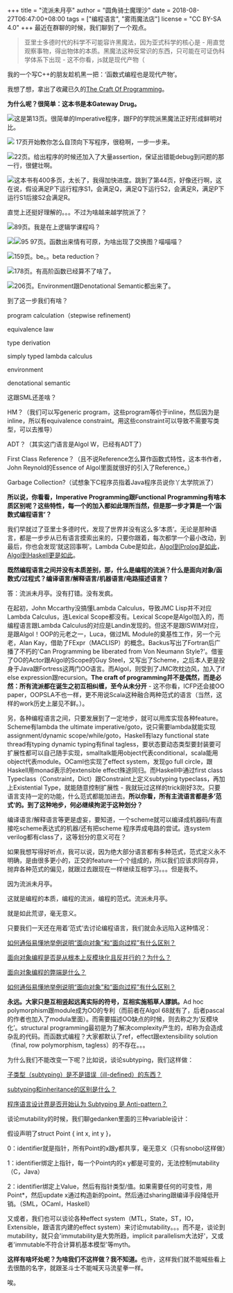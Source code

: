 +++
title = "流派未月亭"
author = "圆角骑士魔理沙"
date = 2018-08-27T06:47:00+08:00
tags = ["编程语言", "雾雨魔法店"]
license = "CC BY-SA 4.0"
+++
最近在群聊的时候，我们聊到了一个观点。

 > 
 > 亚里士多德时代的科学不可能容许黑魔法，因为亚式科学的核心是 - 用直觉观察事物，得出物体的本质。黑魔法这种反常识的东西，只可能在可证伪科学体系下出现 - 这不你看，js就是现代产物（

我的一个写C++的朋友趁机黑一把：‘函数式编程也是现代产物’。

我想了想，拿出了收藏已久的[The Craft Of Programming](https://www.cs.cmu.edu/afs/cs/user/jcr/ftp/craftprog.pdf)。

<strong>为什么呢？很简单：这本书是本Gateway Drug。 </strong>

![](v2-0b27d064b8f96ebbba48ab1f344a7d95_b.jpg)这是第13页。很简单的Imperative程序，跟FP的学院派黑魔法正好形成鲜明对比。

![](v2-8b897928d73c06061471502af771f0fd_b.jpg)&#32;17页开始教你怎么自顶向下写程序，很稳啊，一步一步来。

![](v2-b70613069a801a7890fd82ae7798ef09_b.jpg)22页。给出程序的时候还加入了大量assertion，保证出错能debug到问题的那一行，很健壮啊。

![](v2-38cf2e8b6b44ef835eefd2f5099af2e3_b.jpg)这本书有400多页，太长了，我得加快进度。跳到了第44页，好像还行啊，这在说，假设满足P下运行程序S1，会满足Q，满足Q下运行S2，会满足R，满足P下运行S1后接S2会满足R。

直觉上还挺好理解的。。。不过为啥越来越学院派了？

![](v2-bfbaba520935e68b00f393345903f836_b.jpg)89页。我是在上逻辑学课程吗？

![](v2-17ef2df3fb36e55813f0b7766634aa70_b.jpg)![](v2-d8a5731a3abf34d92d27360e364e64a2_b.jpg)95 97页。函数出来情有可原，为啥出现了交换图？喵喵喵？

![](v2-92d5c1eadb6d13c87662348be254ab60_b.jpg)159页。be。。beta reduction？

![](v2-4e042498b38972fd6ee490e0789abca0_b.jpg)178页。有高阶函数已经算不了啥了。

![](v2-8ddc90bcfecac1a9d85fe0c94875b945_b.jpg)206页。Environment跟Denotational Semantic都出来了。

到了这一步我们有啥？

program calculation（stepwise refinement)

equivalence law

type derivation

simply typed lambda calculus

environment

denotational semantic

这跟SML还差啥？

HM？（我们可以写generic program，这些program等价于inline，然后因为是inline，所以有equivalence constraint。用这些constraint可以导致不需要写类型，可以去推导）

ADT？（其实这门语言是Algol W，已经有ADT了）

First Class Reference？（且不说Reference怎么算作函数式特性，这本书作者，John Reynold的Essence of Algol里面就很好的引入了Reference。）

Garbage Collection?（试想象下C程序员指着Java程序员说你丫太学院派了）

<strong>所以说，你看看，Imperative Programming跟Functional Programming有啥本质区别呢？这些特性，每一个的加入都如此理所当然，但是那一步才算是一个‘函数式编程语言’？</strong>

我们早就过了亚里士多德时代，发现了世界并没有这么多‘本质’。无论是那种语言，都是一步步从已有语言摸索出来的，只要你跟着，每次都学一个最小改动，到最后，你也会发现‘就这回事啊’。Lambda Cube是如此，[Algol到Prolog是如此](https://vanemden.wordpress.com/2016/11/12/the-essence-of-algol/)，[Algol到Haskell更是如此](http://profs.sci.univr.it/~merro/files/harper.pdf)。

  


<strong>既然编程语言之间并没有本质差别，那，什么是编程的流派？什么是面向对象/函数式/过程式？编译语言/解释语言/机器语言/电路描述语言？</strong>

答：流派未月亭。没有打错。没有发疯。

  
 在起初，John Mccarthy没搞懂Lambda Calculus，导致JMC Lisp并不对应Lambda Calculus，连Lexical Scope都没有。Lexical Scope是Algol加入的，而编程语言跟Lambda Calculus的对应是Landin发现的。但这不是跟ISWIM对应，是跟Algol！OOP的元老之一，Luca，做过ML Module的奠基性工作，另一个元老，Alan Kay，借助了FExpr（MACLISP）的概念。Backus写出了Fortran后广播了不朽的'Can Programming be liberated from Von Neumann Style?'。借鉴了OO的Actor跟Algol的Scope的Guy Steel，又写出了Scheme，之后本人更是投身于Java跟Fortress这两门OO语言。而Algol，则受到了JMC吹枕边风，加入了if else expression跟recursion。**The craft of programming并不是偶然，而是必然：所有流派都在诞生之初互相纠缠，至今从未分开** - 这不你看，ICFP还会接OO paper，OOPSLA不也一样，更不用说Scala这种融合两种范式的语言（当然，这样的work历史上屡见不鲜。）。

  


另，各种编程语言之间，只要发展到了一定地步，就可以用库实现各种feature。Scheme有lambda the ultimate imperative/goto，说只需要lambda就能实现assignment/dynamic scope/while/goto，Haskell有lazy functional state thread有typing dynamic typing有final tagless，要状态要动态类型要封装要可扩展性都可以自己随手实现，smalltalk能用object代表conditional，scala能用object代表module。OCaml也实现了effect system，发现go full circle，跟Haskell用monad表示的extensible effect殊途同归。而Haskell中通过first class Typeclass（Constraint，Dict）跟Constraint上定义subtyping typeclass，再加上Existential Type，就能随意控制扩展性 - 我就玩过这样的trick刚好3次。只要语言支持一定的功能，什么范式都能加进去。<strong>所以你看，所有主流语言都是多’范式‘的。到了这种地步，何必继续拘泥于这种划分？</strong>

  


编译语言/解释语言等更是虚妄，要知道，一个scheme就可以编译成机器码/有直接吃scheme表达式的机器/还有把scheme 程序弄成电路的尝试。连system verilog都有class了，这等划分的意义可在？

  


如果我想写得好听点，我可以说，因为绝大部分语言都有多种范式，范式定义永不明确，是由很多更小的，正交的feature一个个组成的，所以我们应该求同存异，抛弃各种范式的偏见，就跟过去跟现在一样继续互相学习。。。但是我不。

因为流派未月亭。

这就是编程的本质，编程的流派，编程的范式。流派未月亭。

就是如此荒谬，毫无意义。

只要我们一天还在用着‘范式’去讨论编程语言，我们就会永远陷入这种情况：

[如何通俗易懂地举例说明“面向对象”和“面向过程”有什么区别？](https://www.zhihu.com/question/27468564)

[面向对象编程是否是从根本上反模块化且反并行的？为什么？](https://www.zhihu.com/question/19728806)

[面向对象编程的弊端是什么？](https://www.zhihu.com/question/20275578)

[如何通俗易懂地举例说明“面向对象”和“面向过程”有什么区别？](https://www.zhihu.com/question/27468564)

<strong>永远。大家只是互相竖起远离实际的符号，互相实施稻草人謬誤。</strong>Ad hoc polymorphism跟module成为OO的专利（而前者在Algol 68就有了，后者pascal的作者也加入了modula里面）。而需要描述OO缺点的时候，则去称之为‘反模块化’。structural programming最初是为了解决complexity产生的，却称为会造成杂乱的代码。而函数式编程？大家都默认了ref，effect跟extensibility solution（final, row polymorphism, tagless）的不存在。。。

为什么我们不能改变一下呢？比如说，谈论subtyping，我们这样做：

[子类型（subtyping）是不是错误（ill-defined）的东西？](https://www.zhihu.com/question/289974125)

[subtyping和inheritance的区别是什么？](https://www.zhihu.com/question/57486254)

[程序语言设计界是否开始认为 Subtyping 是 Anti-pattern？](https://www.zhihu.com/question/53870767)

谈论mutability的时候，我们聊gedanken里面的三种variable设计：

假设声明了struct Point { int x, int y }，

0：identifier就是指针，所有Point的x跟y都共享，毫无意义（只有snobol这样做）

1：identifier绑定上指针，每一个Point内的x y都是可变的，无法控制mutability（C，Java）

2：identifier绑定上Value，然后有指针类型/值。如果需要任何的可变性，用Point\*，然后update x通过构造新的point。然后通过sharing跟编译手段降低开销。（SML，OCaml，Haskell）

又或者，我们也可以谈论各种effect system（MTL，State，ST，IO，Extensible，跟语言内建的effect system）来讨论mutability。。。而不是，谈论到mutability，就只会'immutability是大势所趋，implicit parallelism大法好'，又或者'immutable不符合计算机基本模型'等myth。

<strong>这样有啥坏处呢？为啥我们不这样做？我不知道。</strong>也许，这样我们就不能喊些看上去很酷的名字，就跟圣斗士不能喊天马流星拳一样。

唉。
